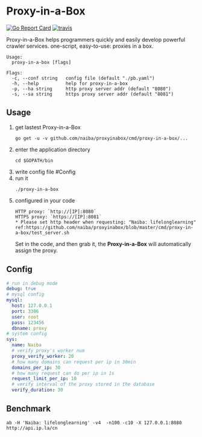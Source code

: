 # Proxy-in-a-Box

[![Go Report Card](https://goreportcard.com/badge/github.com/naiba/proxyinabox)](https://goreportcard.com/report/github.com/naiba/proxyinabox) [![travis](https://travis-ci.com/naiba/proxyinabox.svg?branch=master)](https://travis-ci.com/naiba/proxyinabox)

Proxy-in-a-Box helps programmers quickly and easily develop powerful crawler services. one-script, easy-to-use: proxies in a box.

```shell
Usage:
  proxy-in-a-box [flags]

Flags:
  -c, --conf string   config file (default "./pb.yaml")
  -h, --help          help for proxy-in-a-box
  -p, --ha string     http proxy server addr (default "8080")
  -s, --sa string     https proxy server addr (default "8081")
```

## Usage

1. get lastest Proxy-in-a-Box
    ```shell
    go get -u -v github.com/naiba/proxyinabox/cmd/proxy-in-a-box/...
    ```
2. enter the application directory
    ```shell
    cd $GOPATH/bin
    ```
3. write config file #Config
4. run it
    ```shell
    ./proxy-in-a-box
    ```
5. configured in your code
    ```none
    HTTP proxy: `http://[IP]:8080`
    HTTPS proxy: `https://[IP]:8081`
    * Please set http header when requesting: "Naiba: lifelonglearning" ref:https://github.com/naiba/proxyinabox/blob/master/cmd/proxy-in-a-box/test_server.sh
    ```
    Set in the code, and then grab it, the **Proxy-in-a-Box** will automatically assign the proxy.

## Config

```yaml
# run in debug mode
debug: true
# mysql config
mysql:
  host: 127.0.0.1
  port: 3306
  user: root
  pass: 123456
  dbname: proxy
# system config
sys:
  name: Naiba
  # verify proxy's worker num
  proxy_verify_worker: 20
  # how many domains can request per ip in 30min
  domains_per_ip: 30
  # how many request can do per ip in 1s
  request_limit_per_ip: 10
  # verify interval of the proxy stored in the database
  verify_duration: 30
```

## Benchmark

```shell
ab -H 'Naiba: lifelonglearning' -v4  -n100 -c10 -X 127.0.0.1:8080 http://api.ip.la/cn
```
